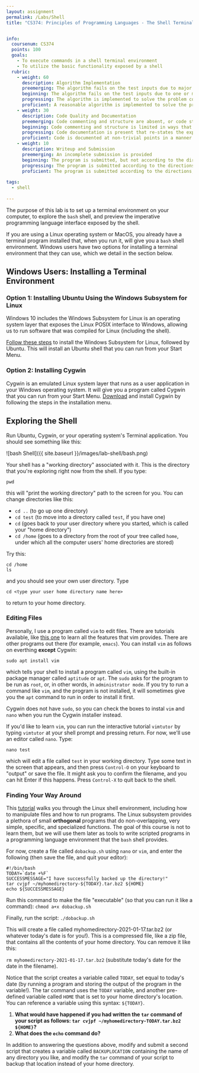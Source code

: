 ```yaml
---
layout: assignment
permalink: /Labs/Shell
title: "CS374: Principles of Programming Languages - The Shell Terminal"


info:
  coursenum: CS374
  points: 100
  goals:
    - To execute commands in a shell terminal environment
    - To utilize the basic functionality exposed by a shell
  rubric:
    - weight: 60
      description: Algorithm Implementation
      preemerging: The algorithm fails on the test inputs due to major issues, or the program fails to compile and/or run
      beginning: The algorithm fails on the test inputs due to one or more minor issues
      progressing: The algorithm is implemented to solve the problem correctly according to given test inputs, but would fail if executed in a general case due to a minor issue or omission in the algorithm design or implementation
      proficient: A reasonable algorithm is implemented to solve the problem which correctly solves the problem according to the given test inputs, and would be reasonably expected to solve the problem in the general case
    - weight: 30
      description: Code Quality and Documentation
      preemerging: Code commenting and structure are absent, or code structure departs significantly from best practice, and/or the code departs significantly from the style guide
      beginning: Code commenting and structure is limited in ways that reduce the readability of the program, and/or there are minor departures from the style guide
      progressing: Code documentation is present that re-states the explicit code definitions, and/or code is written that mostly adheres to the style guide
      proficient: Code is documented at non-trivial points in a manner that enhances the readability of the program, and code is written according to the style guide
    - weight: 10
      description: Writeup and Submission
      preemerging: An incomplete submission is provided
      beginning: The program is submitted, but not according to the directions in one or more ways (for example, because it is lacking a readme writeup)
      progressing: The program is submitted according to the directions with a minor omission or correction needed, and with at least superficial responses to the bolded questions throughout
      proficient: The program is submitted according to the directions, including a readme writeup describing the solution, and thoughtful answers to the bolded questions throughout    
  
tags:
  - shell
  
---
```


The purpose of this lab is to set up a terminal environment on your computer, to explore the `bash` shell, and preview the imperative programming language interface exposed by the shell.

If you are using a Linux operating system or MacOS, you already have a terminal program installed that, when you run it, will give you a `bash` shell environment.  Windows users have two options for installing a terminal environment that they can use, which we detail in the section below.  

## Windows Users: Installing a Terminal Environment

### Option 1: Installing Ubuntu Using the Windows Subsystem for Linux

Windows 10 includes the Windows Subsystem for Linux is an operating system layer that exposes the Linux POSIX interface to Windows, allowing us to run software that was compiled for Linux (including the shell).

[Follow these steps](https://docs.microsoft.com/en-us/windows/wsl/install-win10#manual-installation-steps) to install the Windows Subsystem for Linux, followed by Ubuntu.  This will install an Ubuntu shell that you can run from your Start Menu.

### Option 2: Installing Cygwin

Cygwin is an emulated Linux system layer that runs as a user application in your Windows operating system.  It will give you a program called Cygwin that you can run from your Start Menu.  [Download](https://www.cygwin.com/) and install Cygwin by following the steps in the installation menu.

## Exploring the Shell

Run Ubuntu, Cygwin, or your operating system's Terminal application.  You should see something like this:

![bash Shell]({{ site.baseurl }}/images/lab-shell/bash.png)

Your shell has a "working directory" associated with it.  This is the directory that you're exploring right now from the shell.  If you type:

`pwd`

this will "print the working directory" path to the screen for you.  You can change directories like this:

* `cd ..` (to go up one directory)
* `cd test` (to move into a directory called `test`, if you have one)
* `cd` (goes back to your user directory where you started, which is called your "home directory")
* `cd /home` (goes to a directory from the root of your tree called `home`, under which all the computer users' home directories are stored)

Try this:

```
cd /home
ls
```

and you should see your own user directory.  Type

`cd <type your user home directory name here>`

to return to your home directory.

### Editing Files
Personally, I use a program called `vim` to edit files.  There are tutorials available, like [this one](https://www.tutorialspoint.com/vim/vim_getting_familiar.htm) to learn all the features that vim provides.  There are other programs out there (for example, `emacs`).  You can install `vim` as follows on everthing **except** Cygwin:

`sudo apt install vim`

which tells your shell to install a program called `vim`, using the built-in package manager called `aptitude` or `apt`.  The `sudo` asks for the program to be run as `root`, or, in other words, in `administrator mode`.  If you try to run a command like `vim`, and the program is not installed, it will sometimes give you the `apt` command to run in order to install it first.

Cygwin does not have `sudo`, so you can check the boxes to instal `vim` and `nano` when you run the Cygwin installer instead.

If you'd like to learn `vim`, you can run the interactive tutorial `vimtutor` by typing `vimtutor` at your shell prompt and pressing return.  For now, we'll use an editor called `nano`.  Type:

`nano test`

which will edit a file called `test` in your working directory.  Type some text in the screen that appears, and then press `Control-O` on your keyboard to "output" or save the file.  It might ask you to confirm the filename, and you can hit Enter if this happens.  Press `Control-X` to quit back to the shell.

### Finding Your Way Around

This [tutorial](https://ubuntu.com/tutorials/command-line-for-beginners#1-overview) walks you through the Linux shell environment, including how to manipulate files and how to run programs.  The Linux subsystem provides a plethora of small **orthogonal** programs that do non-overlapping, very simple, specific, and specialized functions.  The goal of this course is not to learn them, but we will use them later as tools to write scripted programs in a programming language environment that the `bash` shell provides.

For now, create a file called `dobackup.sh` using `nano` or `vim`, and enter the following (then save the file, and quit your editor):

```
#!/bin/bash
TODAY=`date +%F`
SUCCESSMESSAGE="I have successfully backed up the directory!"
tar cvjpf ~/myhomedirectory-${TODAY}.tar.bz2 ${HOME}
echo ${SUCCESSMESSAGE}
```

Run this command to make the file "executable" (so that you can run it like a command): `chmod a+x dobackup.sh`

Finally, run the script: `./dobackup.sh`

This will create a file called myhomedirectory-2021-01-17.tar.bz2 (or whatever today's date is for you!).  This is a compressed file, like a zip file, that contains all the contents of your home directory.  You can remove it like this:

`rm myhomedirectory-2021-01-17.tar.bz2` (substitute today's date for the date in the filename).

Notice that the script creates a variable called `TODAY`, set equal to today's date (by running a program and storing the output of the program in the variable!).  The tar command uses the `TODAY` variable, and another pre-defined variable called `HOME` that is set to your home directory's location.  You can reference a variable using this syntax: `${TODAY}`.

1. **What would have happened if you had written the `tar` command of your script as follows: `tar cvjpf ~/myhomedirectory-TODAY.tar.bz2 ${HOME}`?**
2. **What does the `echo` command do?**

In addition to answering the questions above, modify and submit a second script that creates a variable called `BACKUPLOCATION` containing the name of any directory you like, and modify the `tar` command of your script to backup that location instead of your home directory.
